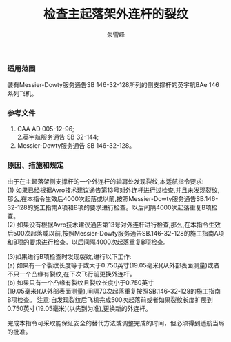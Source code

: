 ﻿---
amendno: 39-1880  
cadno: CAD1997-B146-03  
title: 检查主起落架外连杆的裂纹  
publishdate: 1997-03-22  
effdate: 1997-03-27  
acmodels: ["B146"]  
tags: []  
engs: []  
pns: []  
mfrs: ["英宇航","Messier-Dowty"]  
admins: 民航总局  
author: 朱雪峰  
---
  
### 适用范围  
装有Messier-Dowty服务通告SB 146-32-128所列的侧支撑杆的英宇航BAe 146系列飞机。  
  
<!--more-->  
### 参考文件  
  1. CAA AD 005-12-96;  
  2.英宇航服务通告 SB 32-144;  
  3. Messier-Dowty服务通告 SB 146-32-128。  
  
### 原因、措施和规定  

  由于在主起落架侧支撑杆的一个外连杆的轴肩处发现裂纹,本适航指令要求:  
  (1) 如果已经根据Avro技术建议通告第13号对外连杆进行过检查,并且未发现裂纹,那么,在本指令生效后4000次起落或以前,按照Messier-Dowty服务通告SB.146-32-128的施工指南A项和B项的要求进行检查。以后间隔4000次起落重复B项检查。  
(2) 如果没有根据Avro技术建议通告第13号对外连杆进行检查,那么,在本指令生效后500次起落或以前,按照Messier-Dowty服务通告SB.146-32-128的施工指南A项和B项的要求进行检查。以后间隔4000次起落重复B项检查。  
  
(3)如果进行B项检查时发现裂纹,进行以下工作:  
(a) 如果有一个裂纹长度等于或大于0.750英寸(19.05毫米)(从外部表面测量)或者不只一个凸缘有裂纹,在下次飞行前更换外连杆。  
(b) 如果只有一个凸缘有裂纹且裂纹长度小于0.750英寸  
(19.05毫米)(从外部表面测量),间隔70次起落重复按照SB.146-32-128的施工指南B项检查。     注意:自发现裂纹后飞机完成500次起落前或者如果裂纹长度扩展到0.750英寸(19.05毫米)(以先到为准),更换新的外连杆。  
  
  完成本指令可采取能保证安全的替代方法或调整完成的时间，但必须得到适航当局的批准。  
